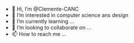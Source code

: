 - 👋 Hi, I’m @Clemente-CANC
- 👀 I’m interested in computer science ans design
- 🌱 I’m currently learning ...
- 💞️ I’m looking to collaborate on ...
- 📫 How to reach me ...

<!---
Clemente-CANC/Clemente-CANC is a ✨ special ✨ repository because its `README.md` (this file) appears on your GitHub profile.
You can click the Preview link to take a look at your changes.
--->
